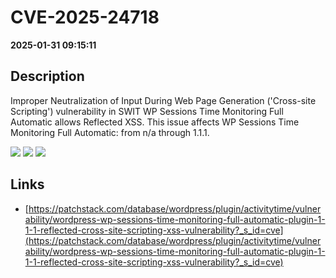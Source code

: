 # CVE-2025-24718

**2025-01-31 09:15:11**

## Description
Improper Neutralization of Input During Web Page Generation ('Cross-site Scripting') vulnerability in SWIT WP Sessions Time Monitoring Full Automatic allows Reflected XSS. This issue affects WP Sessions Time Monitoring Full Automatic: from n/a through 1.1.1.

![](https://img.shields.io/static/v1?label=Score&message=7.1&color=red)
![](https://img.shields.io/static/v1?label=Severity&message=HIGH&color=red)
![](https://img.shields.io/static/v1?label=CWE&message=XSS&color=green)

## Links
- [https://patchstack.com/database/wordpress/plugin/activitytime/vulnerability/wordpress-wp-sessions-time-monitoring-full-automatic-plugin-1-1-1-reflected-cross-site-scripting-xss-vulnerability?_s_id=cve](https://patchstack.com/database/wordpress/plugin/activitytime/vulnerability/wordpress-wp-sessions-time-monitoring-full-automatic-plugin-1-1-1-reflected-cross-site-scripting-xss-vulnerability?_s_id=cve)
